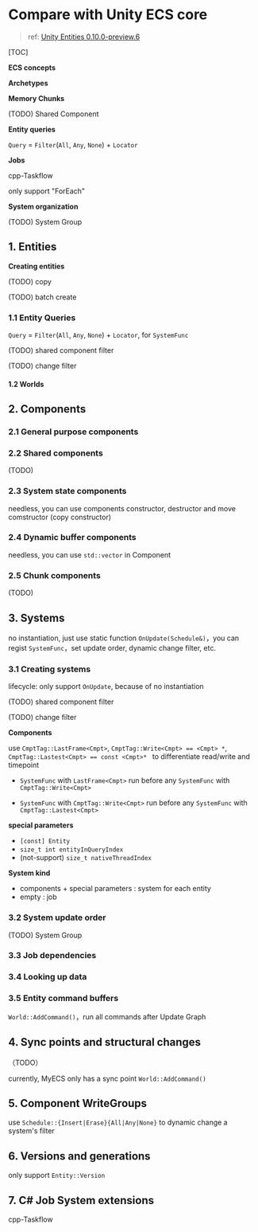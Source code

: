 # Compare with Unity ECS core

> ref: [Unity Entities 0.10.0-preview.6](https://docs.unity3d.com/Packages/com.unity.entities@0.10/manual/index.html)

[TOC]

**ECS concepts**

**Archetypes**

**Memory Chunks**

(TODO) Shared Component

**Entity queries**

`Query` = `Filter`(`All`, `Any`, `None`) + `Locator`

**Jobs**

cpp-Taskflow

only support "ForEach"

**System organization**

(TODO) System Group

## 1. Entities

**Creating entities**

(TODO) copy

(TODO) batch create

### 1.1 Entity Queries

`Query` = `Filter`(`All`, `Any`, `None`) + `Locator`, for `SystemFunc`

(TODO) shared component filter

(TODO) change filter

#### 1.2 Worlds

## 2. Components

### 2.1 General purpose components

### 2.2 Shared components

(TODO)

### 2.3 System state components

needless, you can use components constructor, destructor and move comstructor (copy constructor)

### 2.4 Dynamic buffer components

needless, you can use `std::vector` in Component

### 2.5 Chunk components

(TODO)

## 3. Systems

no instantiation, just use static function `OnUpdate(Schedule&)`，you can regist `SystemFunc`，set update order, dynamic change filter, etc.

### 3.1 Creating systems

lifecycle: only support `OnUpdate`, because of no instantiation

(TODO) shared component filter

(TODO) change filter

**Components**

use `CmptTag::LastFrame<Cmpt>`, `CmptTag::Write<Cmpt> == <Cmpt> *`, `CmptTag::Lastest<Cmpt> == const <Cmpt>* ` to differentiate read/write and timepoint

- `SystemFunc` with `LastFrame<Cmpt>` run before any `SystemFunc` with `CmptTag::Write<Cmpt>`

- `SystemFunc` with `CmptTag::Write<Cmpt>` run before any `SystemFunc` with `CmptTag::Lastest<Cmpt>`

**special parameters**

- `[const] Entity`
- `size_t int entityInQueryIndex`
- (not-support) `size_t nativeThreadIndex`

**System kind**

- components + special parameters : system for each entity
- empty : job

### 3.2 System update order

(TODO) System Group

### 3.3 Job dependencies

### 3.4 Looking up data

### 3.5 Entity command buffers

`World::AddCommand()`，run all commands after Update Graph

## 4. Sync points and structural changes

（TODO）

currently, MyECS only has a sync point `World::AddCommand()`

## 5. Component WriteGroups

use `Schedule::{Insert|Erase}{All|Any|None}` to dynamic change a system's filter

## 6. Versions and generations

only support `Entity::Version`

## 7. C# Job System extensions

cpp-Taskflow